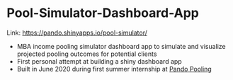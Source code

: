 # Pool-Simulator-Dashboard-App

Link: https://pando.shinyapps.io/pool-simulator/

- MBA income pooling simulator dashboard app to simulate and visualize projected pooling outcomes for potential clients
- First personal attempt at building a shiny dashboard app
- Built in June 2020 during first summer internship at [Pando Pooling](https://www.pandopooling.com)
